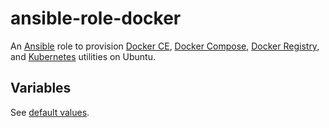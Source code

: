 # ansible-role-docker

An [Ansible](https://www.ansible.com/) role to provision
[Docker CE](https://docs.docker.com/engine/installation/linux/docker-ce/ubuntu/),
[Docker Compose](https://docs.docker.com/compose/),
[Docker Registry](https://docs.docker.com/registry/), and
[Kubernetes](https://kubernetes.io/) utilities on Ubuntu.

## Variables

See [default values](./defaults/main.yml).
